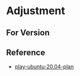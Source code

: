 
# Adjustment

## For Version




## Reference

* [play-ubuntu-20.04-plan](https://github.com/samwhelp/play-ubuntu-20.04-plan)
